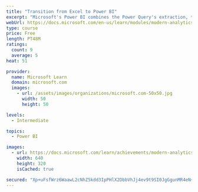 ```yaml
---
title: "Transition from Excel to Power BI"
excerpt: "Microsoft's Power BI combines the Power Query's extraction, transformation, and loading capabilities with DAX and a relational data model in a new application with new features."
webUrl: https://docs.microsoft.com/en-us/learn/modules/modern-analytics-transition/
type: course
price: Free
length: PT48M
ratings:
  count: 9
  average: 5
heat: 51

provider:
  name: Microsoft Learn
  domain: microsoft.com
  images:
    - url: /assets/images/organizations/microsoft.com-50x50.jpg
      width: 50
      height: 50

levels:
  - Intermediate

topics:
  - Power BI

images:
  - url: https://docs.microsoft.com/learn/achievements/modern-analytics-transition-social.png
    width: 640
    height: 320
    isCached: true

secured: "Xp+uFsfWrz6WaawL2cNhZ5kdd3IpPHlX2DbbVhJj4ev9t9SI0JgGgunMR4eN+AnqWl9aYhcbZWzBgj4Ievx7tIajJ/WEOrYmTKYHRfamCovGEy9YlDCJPVICOV7zptP+u8M50VuMnfMhspAnjujCvEuBisHcC+Lo7HJmaXKdL7J+14KqPrZPxCmZxKFwL06ICfxkIlkdwfh0ER8waSwoTs2+jZTmE/3fVkZ9nh2lnJ5+/VL+RqfbJlmk0EuhX3k55D+hVQG2uVA995eN66w8KgiKjdJ0Er0G0NFaN0FC5dagTsiUCPO2098YZ5kgqeZ+QxNJ7kKlEbDUuJeqi66Y95kKScr3NL1+UOV4yqQ3EblAj6ttXy3RPnlDq6/QO0WOIoXSItV2GJZOo45bx/F6zQ8IZKFNwrTQM/IUNRurtvA=;epuuq5dw7nXBrMim7fVZGQ=="
---
```


